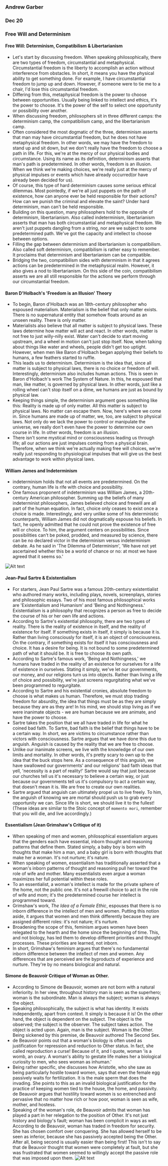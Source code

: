 ### Andrew Garber
### Dec 20
### Free Will and Determinism

#### Free Will: Determinism, Compatibilism & Libertarianism
 - Let's start by discussing freedom. When speaking philosophically, there are two types of freedom, circumstantial and metaphysical. Circumstantial freedom is the liberty to accomplish an action without interference from obstacles. In short, it means you have the physical ability to get something done. For example, I have circumstantial freedom to jump up and down. However, if someone were to tie me to a chair, I'd lose this circumstantial freedom.
 - Differing from this, metaphysical freedom is the power to choose between opportunities. Usually being linked to intellect and ethics, it's the power to choose. It's the power of the self to select one opportunity or possibility over another.
 - When discussing freedom, philosophers sit in three different camps: the determinism camp, the compatibilism camp, and the libertarianism camp.
 - Often considered the most dogmatic of the three, determinism asserts that man may have circumstantial freedom, but he does not have metaphysical freedom. In other words, we may have the freedom to stand up and sit down, but we don't really have the freedom to choose a path in life. For this, we're at the mercy of our physical bodies and circumstance. Using its name as its definition, determinism asserts that man's path is predetermined. In other words, freedom is an illusion. When we think we're making choices, we're really just at the mercy of physical impulses or events which have already occurred(or have already been decided for us).
 - Of course, this type of hard determinism causes some serious ethical dilemmas. Most pointedly, if we're all just puppets on the path of existence, how can anyone ever be held responsible for their actions? How can we punish the criminal and elevate the saint? Under hard determinism, man can't be held responsible. 
 - Building on this question, many philosophers hold to the opposite of determinism, libertarianism. Also called indeterminism, libertarianism asserts that man has both circumstantial and metaphysical freedom. We aren't just puppets dangling from a string, nor are we subject to some predetermined path. We've got the capacity and intellect to choose between options.
 - Filling the gap between determinism and libertarianism is compatibilism. Also called soft determinism, compatibilism is rather easy to remember. It proclaims that determinism and libertarianism can be compatible.
 - Bridging the two, compatibilism sides with determinism in that it agrees actions can be predetermined in the metaphysical realm. However, it also gives a nod to libertarianism. On this side of the coin, compatibilism asserts we are all still responsible for the actions we perform through our circumstantial freedom.

#### Baron D'Holbach's 'Freedom is an Illusion' Theory
 - To begin, Baron d'Holbach was an 18th-century philosopher who espoused materialism. Materialism is the belief that only matter exists. There is no supernatural entity that somehow floats around as an unseen reality. There is only matter.
 - Materialists also believe that all matter is subject to physical laws. These laws determine how matter will act and react. In other words, matter is not free to just willy-nilly exist. Water can't decide to start moving upstream, and a wheel in motion can't just stop itself. Now, when talking about things like water and wheels, people didn't get too uptight. However, when men like Baron d'Holbach began applying their beliefs to humans, a few feathers started to ruffle.
 - This leads us to determinism. Determinism is the idea that, since all matter is subject to physical laws, there is no choice or freedom of will. Interestingly, determinism also includes human actions. This is seen in Baron d'Holbach's work The System of Nature. In this, he espoused that man, like matter, is governed by physical laws. In other words, just like a rolling wheel can't stop itself on a dime, we humans are just as bound by physical law.
 - Keeping things simple, the determinism argument goes something like this: Reality is made up of only matter. All this matter is subject to physical laws. No matter can escape them. Now, here's where we come in. Since humans are made up of matter, we, too, are subject to physical laws. Not only do we lack the power to control or manipulate the universe, we really don't even have the power to determine our own course in life. In other words, freedom is an illusion.
 - There isn't some mystical mind or consciousness leading us through life; all our actions are just impulses coming from a physical brain. Therefore, when we think we're actually making free will choices, we're really just responding to physiological impulses that will give us the best advantage to work within physical laws.

#### William James and Indeterminism 
 - indeterminism holds that not all events are predetermined. On the contrary, human life is rife with choice and possibility.
 - One famous proponent of indeterminism was William James, a 20th-century American philosopher. Summing up the beliefs of many indeterminist philosophers, James believed choice and freewill are all part of the human equation. In fact, choice only ceases to exist once a choice is made. Interestingly, and very unlike some of his deterministic counterparts, William James did not dogmatically espouse his beliefs. In fact, he openly admitted that he could not prove the existence of free will or choice. To him, the argument centers on possibilities. Since possibilities can't be poked, prodded, and measured by science, there can be no declared victor in the determinism versus indeterminism debate. As he said in 'The Dilemma of Determinism', 'We have not yet ascertained whether this be a world of chance or no: at most we have agreed that it seems so.'

![Alt text](Media/dec20_freewill_determinism.png)

#### Jean-Paul Sartre & Existentialism  
 - For starters, Jean Paul Sartre was a famous 20th-century existentialist who authored many works, including plays, novels, screenplays, stories and philosophic essays. Two of his most famous philosophical works are 'Existentialism and Humanism' and 'Being and Nothingness.' Existentialism is a philosophy that recognizes a person as free to decide the course of his or her own life and actions.
 - According to Sartre's existential philosophy, there are two types of reality. There is the reality of existence in itself, and the reality of existence for itself. If something exists in itself, it simply is because it is. Rather than living consciously for itself, it is an object of consciousness. On the contrary, if something exists for itself it has consciousness and choice. It has a desire for being. It is not bound to some predetermined path of what it should be. It is free to choose its own path.
 - According to Sartre's famous work, 'Being and Nothingness,' we humans have traded in the reality of an existence for ourselves for a life of existence in ourselves. Stating it simply, we've let our governments, our money, and our religions turn us into objects. Rather than living a life of choice and possibility, we're just screens regurgitating what we've been programmed to regurgitate.
 - According to Sartre and his existential cronies, absolute freedom to choose is what makes us human. Therefore, we must stop trading freedom for absurdity, the idea that things must be as they are simply because they are as they are! In his mind, we should stop living as if we were inanimate objects - we are human because we are animate, and have the power to choose.
 - Sartre takes the position that we all have traded in life for what he coined bad faith. To Sartre, bad faith is the belief that things have to be a certain way. In short, we are victims to circumstance rather than victors with consciousness. Sartre argues that we have done this due to anguish. Anguish is caused by the reality that we are free to choose.
 - Unlike our inanimate screens, we live with the knowledge of our own limits and mortality. In other words, it's pretty scary to own up to the idea that the buck stops here. As a consequence of this anguish, we have swallowed our governments' and our religions' bad faith ideas that yell, 'necessity is a part of reality!' Sartre would say that just because our churches tell us it's necessary to believe a certain way, or just because our governments tell us it's compulsory to act a certain way, that doesn't mean it is. We are free to create our own realities. 
 - Sartre argued that anguish can ultimately propel us to live freely. To him, the anguish of knowing we are mortal should push us to grab every opportunity we can. Since life is short, we should live it to the fullest! (These ideas are similar to the Stoic concept of `momento mori`, remember that you will die, and live accordingly.)

#### Essentialism (Jean Grimshaw's Critique of it)
 - When speaking of men and women, philosophical essentialism argues that the genders each have essential, inborn thought and reasoning patterns that define them. Stated simply, a baby boy is born with thoughts that make him a man, and a baby girl is born with thoughts that make her a woman. It's not nurture; it's nature.
 - When speaking of women, essentialism has traditionally asserted that a woman's inborn patterns of thought and reasoning pull her toward the role of wife and mother. Many essentialists even argue a woman maximizes her full potential within these roles.
 - To an essentialist, a woman's intellect is made for the private sphere of the home, not the public one. It's not a freewill choice to act in the role of wife and mom; it's the predetermined course her intellect is programmed toward.
 - Grimshaw's work, *The Idea of a Female Ethic*, espouses that there is no inborn difference in the intellect of men and women. Putting this notion aside, it argues that women and men think differently because they are assigned different roles: it's not nature; it's nurture.
 - Broadening the scope of this, feminism argues women have been relegated to the hearth and the home since the beginning of time. This, and not biology, has led them to develop different priorities and thought processes. These priorities are learned, not inborn.
 - In short, Grimshaw's feminism argues that there's no fundamental inborn difference between the intellect of men and women. Any differences that are perceived are the byproducts of experience and nurture. They're by no means biological and natural.

#### Simone de Beauvoir Critique of Woman as Other.
 - According to Simone de Beauvoir, women are not born with a natural inferiority. In her view, throughout history man is seen as the superhero; woman is the subordinate. Man is always the subject; woman is always the object.
 - Speaking philosophically, the subject is what has identity. It exists independently, apart from context. It simply is because it is! On the other hand, the object is dependent on the subject. The object is the observed; the subject is the observer. The subject takes action. The object is acted upon. Again, man is the subject. Woman is the Other. Being sickened by this premise, de Beauvoir authored The Second Sex.
 - de Beauvoir points out that a woman's biology is often used as justification for repression and reduction to Other status. In fact, she called reproduction a curse! Because of it, and I quote, woman 'is a womb, an ovary. A woman's ability to gestate life makes her a biological curiosity to men, who sees woman as inhuman.'
 - Being rather specific, she discusses how Aristotle, who she saw as being particularly hostile toward women, says that even the female egg passively waits for fertilization. It is the male sperm that does the invading. She points to this as an invalid biological justification for the practice of keeping women tied to the house, the home, and passivity. de Beauvoir argues that hostility toward women is so entrenched and pervasive that no matter how rich or how poor, woman is seen as wife, mother, and hostess.
 - Speaking of the woman's role, de Beauvoir admits that woman has played a part in her relegation to the position of Other. It's not just history and biology's fault; woman has been complicit in ways as well. According to de Beauvoir, woman has traded in freedom for security. She has chosen comfort over conquering. She has allowed herself to be seen as inferior, because she has passively accepted being the Other. After all, being second is usually easier than being first! This isn't to say that de Beauvoir thought that women were completely at fault, but she was frustrated that women seemed to willingly accept the passive role that was imposed upon them.
![Alt text](Media/free_will_determinism.png)
